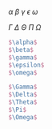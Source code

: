 $\alpha$
$\beta$
$\gamma$
$\epsilon$
$\omega$

$\Gamma$
$\Delta$
$\Theta$
$\Pi$
$\Omega$
```tex
$\alpha$
$\beta$
$\gamma$
$\epsilon$
$\omega$

$\Gamma$
$\Delta$
$\Theta$
$\Pi$
$\Omega$
```